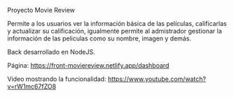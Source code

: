 Proyecto Movie Review

Permite a los usuarios ver la información básica de las películas, calificarlas y actualizar su calificación, igualmente permite al admistrador gestionar la información de las peliculas como su nombre, imagen y demás.

Back desarrollado en NodeJS.

Página: https://front-moviereview.netlify.app/dashboard

Video mostrando la funcionalidad: https://www.youtube.com/watch?v=rW1mc67fZO8
